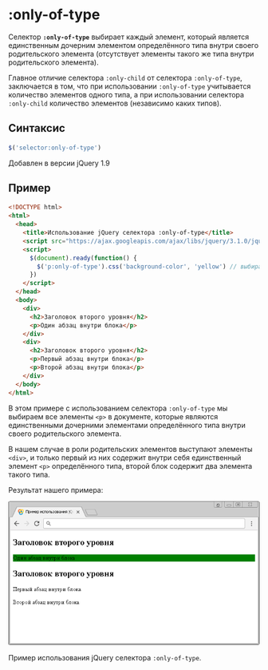 # :only-of-type

Селектор **`:only-of-type`** выбирает каждый элемент, который является единственным дочерним элементом определённого типа внутри своего родительского элемента (отсутствует элементы такого же типа внутри родительского элемента).

Главное отличие селектора `:only-child` от селектора `:only-of-type`, заключается в том, что при использовании `:only-of-type` учитывается количество элементов одного типа, а при использовании селектора `:only-child` количество элементов (независимо каких типов).

## Синтаксис

```js
$('selector:only-of-type')
```

Добавлен в версии jQuery 1.9

## Пример

```html
<!DOCTYPE html>
<html>
  <head>
    <title>Использование jQuery селектора :only-of-type</title>
    <script src="https://ajax.googleapis.com/ajax/libs/jquery/3.1.0/jquery.min.js"></script>
    <script>
      $(document).ready(function() {
        $('p:only-of-type').css('background-color', 'yellow') // выбираем все элементы <p> в документе, которые являются единственными дочерними элементами определённого типа внутри своего родительского элемента.
      })
    </script>
  </head>
  <body>
    <div>
      <h2>Заголовок второго уровня</h2>
      <p>Один абзац внутри блока</p>
    </div>
    <div>
      <h2>Заголовок второго уровня</h2>
      <p>Первый абзац внутри блока</p>
      <p>Второй абзац внутри блока</p>
    </div>
  </body>
</html>
```

В этом примере с использованием селектора `:only-of-type` мы выбираем все элементы `<p>` в документе, которые являются единственными дочерними элементами определённого типа внутри своего родительского элемента.

В нашем случае в роли родительских элементов выступают элементы `<div>`, и только первый из них содержит внутри себя единственный элемент `<p>` определённого типа, второй блок содержит два элемента такого типа.

Результат нашего примера:

![Пример использования jQuery селектора :only-of-type.](974.png)

Пример использования jQuery селектора `:only-of-type`.
